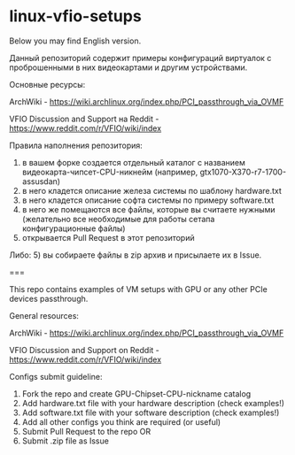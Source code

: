 # linux-vfio-setups

Below you may find English version.

Данный репозиторий содержит примеры конфигураций виртуалок с проброшенными в них видеокартами и другим устройствами.

Основные ресурсы:

ArchWiki - https://wiki.archlinux.org/index.php/PCI_passthrough_via_OVMF

VFIO Discussion and Support на Reddit - https://www.reddit.com/r/VFIO/wiki/index

Правила наполнения репозитория:
1) в вашем форке создается отдельный каталог с названием видеокарта-чипсет-CPU-никнейм (например, gtx1070-X370-r7-1700-assusdan)
2) в него кладется описание железа системы по шаблону hardware.txt
3) в него кладется описание софта системы по примеру software.txt
4) в него же помещаются все файлы, которые вы считаете нужными (желательно все необходимые для работы сетапа конфигурационные файлы)
5) открывается Pull Request в этот репозиторий

Либо:
5) вы собираете файлы в zip архив и присылаете их в Issue.

===

This repo contains examples of VM setups with GPU or any other PCIe devices passthrough.

General resources:

ArchWiki - https://wiki.archlinux.org/index.php/PCI_passthrough_via_OVMF

VFIO Discussion and Support on Reddit - https://www.reddit.com/r/VFIO/wiki/index

Configs submit guideline:
1) Fork the repo and create GPU-Chipset-CPU-nickname catalog
2) Add hardware.txt file with your hardware description (check examples!)
3) Add software.txt file with your software description (check examples!)
4) Add all other configs you think are required (or useful)
5) Submit Pull Request to the repo
OR
5) Submit .zip file as Issue
